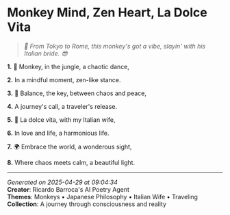# Monkey Mind, Zen Heart, La Dolce Vita

> *🐒 From Tokyo to Rome, this monkey's got a vibe, slayin' with his Italian bride. 😎*

**1.** 🐒 Monkey, in the jungle, a chaotic dance,


**2.** In a mindful moment, zen-like stance.


**3.** 🍵 Balance, the key, between chaos and peace,


**4.** A journey's call, a traveler's release.


**5.** 💝 La dolce vita, with my Italian wife,


**6.** In love and life, a harmonious life.


**7.** 🌍 Embrace the world, a wonderous sight,


**8.** Where chaos meets calm, a beautiful light.



---

*Generated on 2025-04-29 at 09:04:34*  
**Creator**: Ricardo Barroca's AI Poetry Agent  
**Themes**: Monkeys • Japanese Philosophy • Italian Wife • Traveling  
**Collection**: A journey through consciousness and reality
